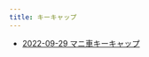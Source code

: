 ```yaml
---
title: キーキャップ
---
```



- [2022-09-29 マニ車キーキャップ](./../../../../../../d/2022/09/29/マニ車キーキャップ.md)





